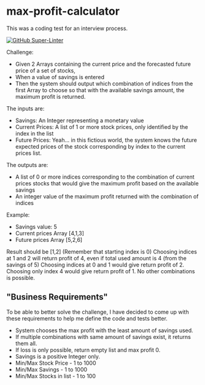 # max-profit-calculator

This was a coding test for an interview process.

[![GitHub Super-Linter](https://github.com/<OWNER>/<REPOSITORY>/workflows/Lint%20Code%20Base/badge.svg)](https://github.com/marketplace/actions/super-linter)

Challenge:

- Given 2 Arrays containing the current price and the forecasted future price of a set of stocks,
- When a value of savings is entered
- Then the system should output which combination of indices from the first Array to choose so that with the available savings amount, the maximum profit is returned.

The inputs are:

- Savings: An Integer representing a monetary value
- Current Prices: A list of 1 or more stock prices, only identified by the index in the list
- Future Prices: Yeah... in this fictious world, the system knows the future expected prices of the stock
  corresponding by index to the current prices list.

The outputs are:

- A list of 0 or more indices corresponding to the combination of current prices stocks that would give the
  maximum profit based on the available savings
- An integer value of the maximum profit returned with the combination of indices

Example:

- Savings value: 5
- Current prices Array [4,1,3]
- Future prices Array [5,2,6]

Result should be [1,2] (Remember that starting index is 0)
Choosing indices at 1 and 2 will return profit of 4, even if total used amount is 4 (from the savings of 5)
Choosing indices at 0 and 1 would give return profit of 2.
Choosing only index 4 would give return profit of 1.
No other combinations is possible.

## **"Business Requirements"**

To be able to better solve the challenge, I have decided to come up with these requirements to help me define the
code and tests better.

- System chooses the max profit with the least amount of savings used.
- If multiple combinations with same amount of savings exist, it returns them all.
- If loss is only possible, return empty list and max profit 0.
- Savings is a positive Integer only.
- Min/Max Stock Price - 1 to 1000
- Min/Max Savings - 1 to 1000
- Min/Max Stocks in list - 1 to 100
